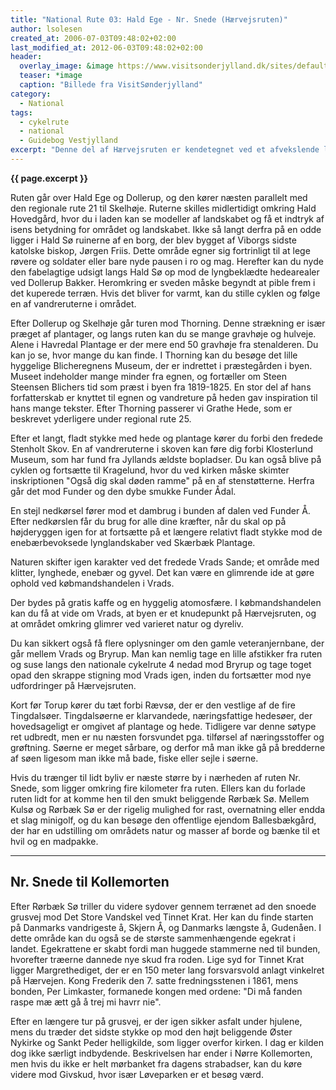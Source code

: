```yaml
---
title: "National Rute 03: Hald Ege - Nr. Snede (Hærvejsruten)"
author: lsolesen
created_at: 2006-07-03T09:48:02+02:00
last_modified_at: 2012-06-03T09:48:02+02:00
header:
  overlay_image: &image https://www.visitsonderjylland.dk/sites/default/files/styles/news_and_article_image/public/asp/vsj/Theme-article-1160x653/Cykling/to-par-cykler-i-skoven-niclas-jessen.jpg?itok=dBJ4FAvI
  teaser: *image
  caption: "Billede fra VisitSønderjylland"
category:
  - National
tags:
  - cykelrute
  - national
  - Guidebog Vestjylland
excerpt: "Denne del af Hærvejsruten er kendetegnet ved et afvekslende landskab gennem ådale, hede- og plantageområder. Hærvejen er en af de historisk meget interessante cykelruter, og ruten var en vigtig transportvej lang tid før, cyklen blev opfundet."
---
```


**{{ page.excerpt }}**

Ruten går over Hald Ege og Dollerup, og den kører næsten parallelt med den regionale rute 21 til Skelhøje. Ruterne skilles midlertidigt omkring Hald Hovedgård, hvor du i laden kan se modeller af landskabet og få et indtryk af isens betydning for området og landskabet. Ikke så langt derfra på en odde ligger i Hald Sø ruinerne af en borg, der blev bygget af Viborgs sidste katolske biskop, Jørgen Friis. Dette område egner sig fortrinligt til at lege røvere og soldater eller bare nyde pausen i ro og mag. Herefter kan du nyde den fabelagtige udsigt langs Hald Sø op mod de lyngbeklædte hedearealer ved Dollerup Bakker. Heromkring er sveden måske begyndt at pible frem i det kuperede terræn. Hvis det bliver for varmt, kan du stille cyklen og følge en af vandreruterne i området.
 
Efter Dollerup og Skelhøje går turen mod Thorning. Denne strækning er især præget af plantager, og langs ruten kan du se mange gravhøje og hulveje. Alene i Havredal Plantage er der mere end 50 gravhøje fra stenalderen. Du kan jo se, hvor mange du kan finde. I Thorning kan du besøge det lille hyggelige Blicheregnens Museum, der er indrettet i præstegården i byen. Museet indeholder mange minder fra egnen, og fortæller om Steen Steensen Blichers tid som præst i byen fra 1819-1825. En stor del af hans forfatterskab er knyttet til egnen og vandreture på heden gav inspiration til hans mange tekster. Efter Thorning passerer vi Grathe Hede, som er beskrevet yderligere under regional rute 25.
 
Efter et langt, fladt stykke med hede og plantage kører du forbi den fredede Stenholt Skov. En af vandreruterne i skoven kan føre dig forbi Klosterlund Museum, som har fund fra Jyllands ældste bopladser. Du kan også blive på cyklen og fortsætte til Kragelund, hvor du ved kirken måske skimter inskriptionen "Også dig skal døden ramme" på en af stenstøtterne. Herfra går det mod Funder og den dybe smukke Funder Ådal. 

En stejl nedkørsel fører mod et dambrug i bunden af dalen ved Funder Å. Efter nedkørslen får du brug for alle dine kræfter, når du skal op på højderyggen igen for at fortsætte på et længere relativt fladt stykke mod de enebærbevoksede lynglandskaber ved Skærbæk Plantage.

Naturen skifter igen karakter ved det fredede Vrads Sande; et område med klitter, lynghede, enebær og gyvel. Det kan være en glimrende ide at gøre ophold ved købmandshandelen i Vrads. 

Der bydes på gratis kaffe og en hyggelig atomosfære. I købmandshandelen kan du få at vide om Vrads, at byen er et knudepunkt på Hærvejsruten, og at området omkring glimrer ved varieret natur og dyreliv. 

Du kan sikkert også få flere oplysninger om den gamle veteranjernbane, der går mellem Vrads og Bryrup. Man kan nemlig tage en lille afstikker fra ruten og suse langs den nationale cykelrute 4 nedad mod Bryrup og tage toget opad den skrappe stigning mod Vrads igen, inden du fortsætter mod nye udfordringer på Hærvejsruten.

Kort før Torup kører du tæt forbi Rævsø, der er den vestlige af de fire Tingdalsøer. Tingdalsøerne er klarvandede, næringsfattige hedesøer, der hovedsageligt er omgivet af plantage og hede. Tidligere var denne søtype ret udbredt, men er nu næsten forsvundet pga. tilførsel af næringsstoffer og grøftning. Søerne er meget sårbare, og derfor må man ikke gå på bredderne af søen ligesom man ikke må bade, fiske eller sejle i søerne.

Hvis du trænger til lidt byliv er næste større by i nærheden af ruten Nr. Snede, som ligger omkring fire kilometer fra ruten. Ellers kan du forlade ruten lidt for at komme hen til den smukt beliggende Rørbæk Sø. Mellem Kulsø og Rørbæk Sø er der rigelig mulighed for rast, overnatning eller endda et slag minigolf, og du kan besøge den offentlige ejendom Ballesbækgård, der har en udstilling om områdets natur og masser af borde og bænke til et hvil og en madpakke.

***

## Nr. Snede til Kollemorten

Efter Rørbæk Sø triller du videre sydover gennem terrænet ad den snoede grusvej mod Det Store Vandskel ved Tinnet Krat. Her kan du finde starten på Danmarks vandrigeste å, Skjern Å, og Danmarks længste å, Gudenåen. I dette område kan du også se de største sammenhængende egekrat i landet. Egekrattene er skabt fordi man huggede stammerne ned til bunden, hvorefter træerne dannede nye skud fra roden. Lige syd for Tinnet Krat ligger Margrethediget, der er en 150 meter lang forsvarsvold anlagt vinkelret på Hærvejen. Kong Frederik den 7. satte fredningsstenen i 1861, mens bonden, Per Limkaster, formanede kongen med ordene: "Di må fanden raspe mæ ætt gå å trej mi havrr nie".

Efter en længere tur på grusvej, er der igen sikker asfalt under hjulene, mens du træder det sidste stykke op mod den højt beliggende Øster Nykirke og Sankt Peder helligkilde, som ligger overfor kirken. I dag er kilden dog ikke særligt indbydende. Beskrivelsen har ender i Nørre Kollemorten, men hvis du ikke er helt mørbanket fra dagens strabadser, kan du køre videre mod Givskud, hvor især Løveparken er et besøg værd.
